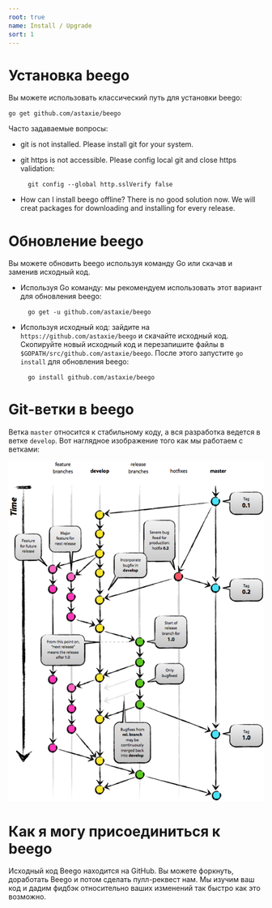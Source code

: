 ```yaml
---
root: true
name: Install / Upgrade
sort: 1
---
```


# Установка beego

Вы можете использовать классический путь для установки beego:

	go get github.com/astaxie/beego

Часто задаваемые вопросы:

- git is not installed. Please install git for your system.
- git https is not accessible. Please config local git and close https validation:

		git config --global http.sslVerify false

- How can I install beego offline? There is no good solution now. We will creat packages for downloading and installing for every release.

# Обновление beego

Вы можете обновить beego используя команду Go или скачав и заменив исходный код.

- Используя Go команду: мы рекомендуем использовать этот вариант для обновления beego:

		go get -u github.com/astaxie/beego

- Используя исходный код: зайдите на `https://github.com/astaxie/beego` и скачайте исходный код. Скопируйте новый исходный код и перезапишите файлы в `$GOPATH/src/github.com/astaxie/beego`. После этого запустите `go install` для обновления beego:

		go install github.com/astaxie/beego

# Git-ветки в beego

Ветка `master` относится к стабильному коду, а вся разработка ведется в ветке `develop`.
Вот наглядное изображение того как мы работаем с ветками:

![](../images/git-branch-1.png)


# Как я могу присоединиться к beego

Исходный код Beego находится на GitHub. Вы можете форкнуть, доработать Beego и потом сделать пулл-реквест нам. Мы изучим ваш код и дадим фидбэк относительно ваших изменений так быстро как это возможно.
